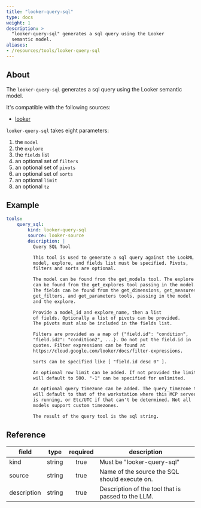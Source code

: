 ```yaml
---
title: "looker-query-sql"
type: docs
weight: 1
description: >
  "looker-query-sql" generates a sql query using the Looker
  semantic model.
aliases:
- /resources/tools/looker-query-sql
---
```


## About

The `looker-query-sql` generates a sql query using the Looker
semantic model.

It's compatible with the following sources:

- [looker](../../sources/looker/)

`looker-query-sql` takes eight parameters:

1. the `model`
2. the `explore`
3. the `fields` list
4. an optional set of `filters`
5. an optional set of `pivots`
6. an optional set of `sorts`
7. an optional `limit`
8. an optional `tz`

## Example

```yaml
tools:
    query_sql:
        kind: looker-query-sql
        source: looker-source
        description: |
          Query SQL Tool

          This tool is used to generate a sql query against the LookML model. The
          model, explore, and fields list must be specified. Pivots,
          filters and sorts are optional.

          The model can be found from the get_models tool. The explore
          can be found from the get_explores tool passing in the model.
          The fields can be found from the get_dimensions, get_measures,
          get_filters, and get_parameters tools, passing in the model
          and the explore.

          Provide a model_id and explore_name, then a list
          of fields. Optionally a list of pivots can be provided.
          The pivots must also be included in the fields list.

          Filters are provided as a map of {"field.id": "condition",
          "field.id2": "condition2", ...}. Do not put the field.id in
          quotes. Filter expressions can be found at
          https://cloud.google.com/looker/docs/filter-expressions.

          Sorts can be specified like [ "field.id desc 0" ].

          An optional row limit can be added. If not provided the limit
          will default to 500. "-1" can be specified for unlimited.

          An optional query timezone can be added. The query_timezone to
          will default to that of the workstation where this MCP server
          is running, or Etc/UTC if that can't be determined. Not all
          models support custom timezones.

          The result of the query tool is the sql string.
```

## Reference

| **field**   |                  **type**                  | **required** | **description**                                                                                  |
|-------------|:------------------------------------------:|:------------:|--------------------------------------------------------------------------------------------------|
| kind        |                   string                   |     true     | Must be "looker-query-sql"                                                                       |
| source      |                   string                   |     true     | Name of the source the SQL should execute on.                                                    |
| description |                   string                   |     true     | Description of the tool that is passed to the LLM.                                               |
